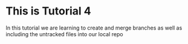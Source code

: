 # This is Tutorial 4

In this tutorial we are learning to create and merge branches as well as including the untracked files into our local repo